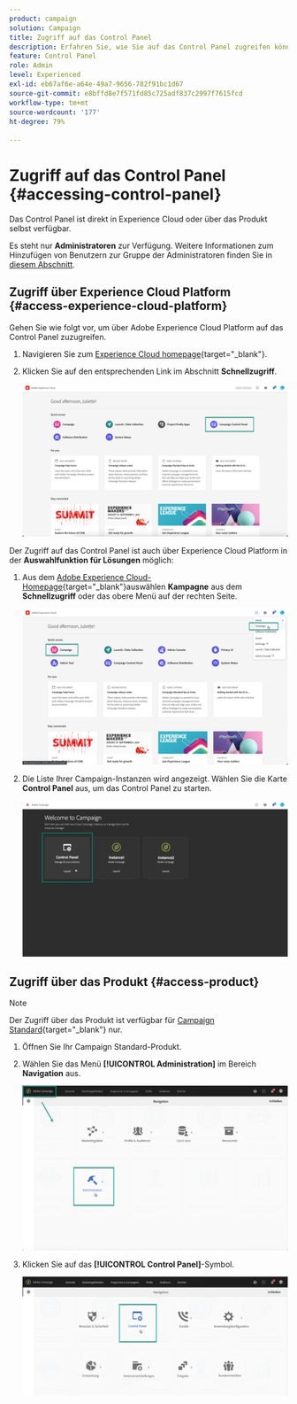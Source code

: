 ```yaml
---
product: campaign
solution: Campaign
title: Zugriff auf das Control Panel
description: Erfahren Sie, wie Sie auf das Control Panel zugreifen können.
feature: Control Panel
role: Admin
level: Experienced
exl-id: eb67af6e-a64e-49a7-9656-782f91bc1d67
source-git-commit: e8bffd8e7f571fd85c725adf837c2997f7615fcd
workflow-type: tm+mt
source-wordcount: '177'
ht-degree: 79%

---
```


# Zugriff auf das Control Panel {#accessing-control-panel}

Das Control Panel ist direkt in Experience Cloud oder über das Produkt selbst verfügbar.

Es steht nur **Administratoren** zur Verfügung. Weitere Informationen zum Hinzufügen von Benutzern zur Gruppe der Administratoren finden Sie in [diesem Abschnitt](../../discover/using/managing-permissions.md).

## Zugriff über Experience Cloud Platform {#access-experience-cloud-platform}

Gehen Sie wie folgt vor, um über Adobe Experience Cloud Platform auf das Control Panel zuzugreifen.

1. Navigieren Sie zum [Experience Cloud homepage](https://experiencecloud.adobe.com/){target="_blank"}.

1. Klicken Sie auf den entsprechenden Link im Abschnitt **Schnellzugriff**.

   ![](assets/do-not-localize/quickaccess.png)

Der Zugriff auf das Control Panel ist auch über Experience Cloud Platform in der **Auswahlfunktion für Lösungen** möglich:

1. Aus dem [Adobe Experience Cloud-Homepage](https://experiencecloud.adobe.com/){target="_blank"}auswählen **Kampagne** aus dem **Schnellzugriff** oder das obere Menü auf der rechten Seite.

   ![](assets/do-not-localize/control_panel_access1.png)

1. Die Liste Ihrer Campaign-Instanzen wird angezeigt. Wählen Sie die Karte **Control Panel** aus, um das Control Panel zu starten.

   ![](assets/do-not-localize/control_panel_access2.png)

## Zugriff über das Produkt {#access-product}

>[!NOTE]
>
>Der Zugriff über das Produkt ist verfügbar für [Campaign Standard](https://experienceleague.adobe.com/docs/campaign-standard/using/campaign-standard-home.html?lang=de){target="_blank"} nur.

1. Öffnen Sie Ihr Campaign Standard-Produkt.

1. Wählen Sie das Menü **[!UICONTROL Administration]** im Bereich **Navigation** aus.

   ![](assets/control_panel_access3.png)

1. Klicken Sie auf das **[!UICONTROL Control Panel]**-Symbol.

   ![](assets/control_panel_access4.png)
